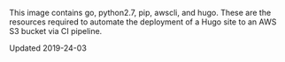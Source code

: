 
This image contains go, python2.7, pip, awscli, and hugo. These are the resources required to automate the deployment of a Hugo site to an AWS S3 bucket via CI pipeline.

Updated 2019-24-03
